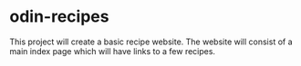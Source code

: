 # odin-recipes
This project will create a basic recipe website. 
The website will consist of a main index page which will have links to a few recipes.
